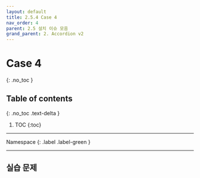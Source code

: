 ```yaml
---
layout: default
title: 2.5.4 Case 4
nav_order: 4
parent: 2.5 설치 이슈 모음
grand_parent: 2. Accordion v2
---
```


# Case 4
{: .no_toc }

## Table of contents
{: .no_toc .text-delta }

1. TOC
{:toc}

---

<div class="code-example" markdown="1">
Namespace
{: .label .label-green }
</div>

---
## 실습 문제